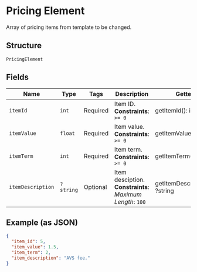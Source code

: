 
# Pricing Element

Array of pricing items from template to be changed.

## Structure

`PricingElement`

## Fields

| Name | Type | Tags | Description | Getter | Setter |
|  --- | --- | --- | --- | --- | --- |
| `itemId` | `int` | Required | Item ID.<br>**Constraints**: `>= 0` | getItemId(): int | setItemId(int itemId): void |
| `itemValue` | `float` | Required | Item value.<br>**Constraints**: `>= 0` | getItemValue(): float | setItemValue(float itemValue): void |
| `itemTerm` | `int` | Required | Item term.<br>**Constraints**: `>= 0` | getItemTerm(): int | setItemTerm(int itemTerm): void |
| `itemDescription` | `?string` | Optional | Item desciption.<br>**Constraints**: *Maximum Length*: `100` | getItemDescription(): ?string | setItemDescription(?string itemDescription): void |

## Example (as JSON)

```json
{
  "item_id": 5,
  "item_value": 1.5,
  "item_term": 2,
  "item_description": "AVS fee."
}
```

